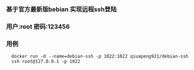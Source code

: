 ### 基于官方最新版bebian 实现远程ssh登陆

### 用户:root 密码:123456


### 用例

```
  docker run -d --name=debian-ssh -p 1022:1022 qiuapeng921/debian-ssh
  ssh root@127.0.0.1 -p 1022
```
